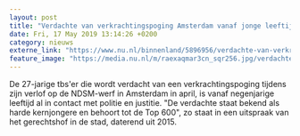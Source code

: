 ```yaml
---
layout: post
title: "Verdachte van verkrachtingspoging Amsterdam vanaf jonge leeftijd al veelpleger"
date: Fri, 17 May 2019 13:14:26 +0200
category: nieuws
externe_link: "https://www.nu.nl/binnenland/5896956/verdachte-van-verkrachtingspoging-amsterdam-vanaf-jonge-leeftijd-al-veelpleger.html"
feature_image: "https://media.nu.nl/m/raexaqmar3cn_sqr256.jpg/verdachte-van-verkrachtingspoging-amsterdam-vanaf-jonge-leeftijd-al-veelpleger.jpg"
---
```


De 27-jarige tbs'er die wordt verdacht van een verkrachtingspoging tijdens zijn verlof op de NDSM-werf in Amsterdam in april, is vanaf negenjarige leeftijd al in contact met politie en justitie. "De verdachte staat bekend als harde kernjongere en behoort tot de Top 600", zo staat in een uitspraak van het gerechtshof in de stad, daterend uit 2015.
